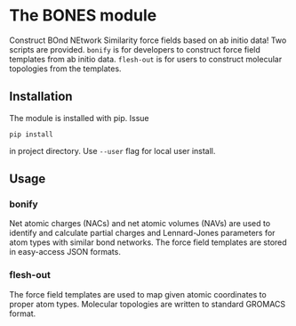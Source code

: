 # The BONES module
Construct BOnd NEtwork Similarity force fields based on ab initio data! Two
scripts are provided. `bonify` is for developers to construct force field
templates from ab initio data. `flesh-out` is for users to construct molecular
topologies from the templates.

## Installation
The module is installed with pip. Issue 
```
pip install 
```
in project directory. Use `--user` flag for local user install.

## Usage
### bonify
Net atomic charges (NACs) and net atomic volumes (NAVs) are used to identify
and calculate partial charges and Lennard-Jones parameters for atom types with
similar bond networks. The force field templates are stored in easy-access JSON
formats.

### flesh-out
The force field templates are used to map given atomic coordinates to proper
atom types. Molecular topologies are written to standard GROMACS format.


